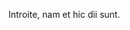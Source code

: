 Introite, nam et hic dii sunt. 

<!---
droo303/droo303 is a ✨ special ✨ repository because its `README.md` (this file) appears on your GitHub profile.
You can click the Preview link to take a look at your changes.
--->
